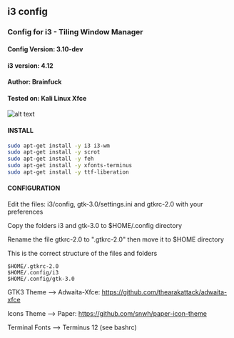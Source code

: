## i3 config

### Config for i3 - Tiling Window Manager

#### Config Version: 3.10-dev
#### i3 version: 4.12 
#### Author: Brainfuck
#### Tested on: Kali Linux Xfce

![alt text](http://i.hizliresim.com/A3bP6v.png)




#### INSTALL
```bash
sudo apt-get install -y i3 i3-wm 
sudo apt-get install -y scrot 
sudo apt-get install -y feh
sudo apt-get install -y xfonts-terminus
sudo apt-get install -y ttf-liberation 
```

#### CONFIGURATION

Edit the files: i3/config, gtk-3.0/settings.ini and gtkrc-2.0 with your preferences

Copy the folders i3 and gtk-3.0 to $HOME/.config directory   

Rename the file gtkrc-2.0 to ".gtkrc-2.0" then move it to $HOME directory


This is the correct structure of the files and folders
```
$HOME/.gtkrc-2.0
$HOME/.config/i3
$HOME/.config/gtk-3.0
```


GTK3 Theme --> Adwaita-Xfce: https://github.com/thearakattack/adwaita-xfce

Icons Theme --> Paper: https://github.com/snwh/paper-icon-theme

Terminal Fonts --> Terminus 12 (see bashrc)
